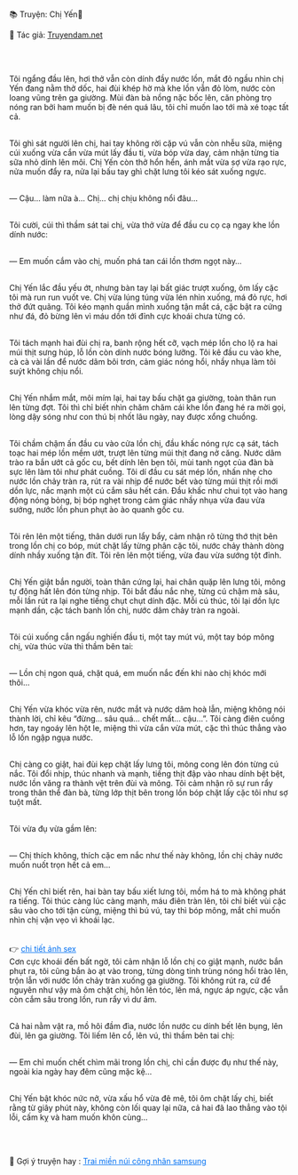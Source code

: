 📚 Truyện: Chị Yến🔞 
<br>
<p>📖 Tác giả: <a href="https://truyendam.net" target="_blank" title="Truyện sex người lớn, truyện 18+ tại Truyendam.net">Truyendam.net</a></p>
<br></br>

Tôi ngẩng đầu lên, hơi thở vẫn còn dính đầy nước lồn, mắt đỏ ngầu nhìn chị Yến đang nằm thở dốc, hai đùi khép hờ mà khe lồn vẫn đỏ lòm, nước còn loang vũng trên ga giường. Mùi đàn bà nồng nặc bốc lên, căn phòng trọ nóng ran bởi ham muốn bị đè nén quá lâu, tôi chỉ muốn lao tới mà xé toạc tất cả.<br></br>

Tôi ghì sát người lên chị, hai tay không rời cặp vú vẫn còn nhễu sữa, miệng cúi xuống vừa cắn vừa mút lấy đầu ti, vừa bóp vừa day, cảm nhận từng tia sữa nhỏ dính lên môi. Chị Yến còn thở hổn hển, ánh mắt vừa sợ vừa rạo rực, nửa muốn đẩy ra, nửa lại bấu tay ghì chặt lưng tôi kéo sát xuống ngực.<br></br>

— Cậu… làm nữa à… Chị… chị chịu không nổi đâu…<br></br>

Tôi cười, cúi thì thầm sát tai chị, vừa thở vừa để đầu cu cọ cạ ngay khe lồn dính nước:<br></br>

— Em muốn cắm vào chị, muốn phá tan cái lồn thơm ngọt này…<br></br>

Chị Yến lắc đầu yếu ớt, nhưng bàn tay lại bất giác trượt xuống, ôm lấy cặc tôi mà run run vuốt ve. Chị vừa lúng túng vừa lén nhìn xuống, má đỏ rực, hơi thở đứt quãng. Tôi kéo mạnh quần mình xuống tận mắt cá, cặc bật ra cứng như đá, đỏ bừng lên vì máu dồn tới đỉnh cực khoái chưa từng có.<br></br>

Tôi tách mạnh hai đùi chị ra, banh rộng hết cỡ, vạch mép lồn cho lộ ra hai múi thịt sưng húp, lỗ lồn còn dính nước bóng lưỡng. Tôi kê đầu cu vào khe, cà cà vài lần để nước dâm bôi trơn, cảm giác nóng hổi, nhầy nhụa làm tôi suýt không chịu nổi.<br></br>

Chị Yến nhắm mắt, môi mím lại, hai tay bấu chặt ga giường, toàn thân run lên từng đợt. Tôi thì chỉ biết nhìn chăm chăm cái khe lồn đang hé ra mời gọi, lòng dậy sóng như con thú bị nhốt lâu ngày, nay được xổng chuồng. <br></br>

Tôi chầm chậm ấn đầu cu vào cửa lồn chị, đầu khấc nóng rực cạ sát, tách toạc hai mép lồn mềm ướt, trượt lên từng múi thịt đang nở căng. Nước dâm trào ra bắn ướt cả gốc cu, bết dính lên bẹn tôi, mùi tanh ngọt của đàn bà sực lên làm tôi như phát cuồng. Tôi dí đầu cu sát mép lồn, nhấn nhẹ cho nước lồn chảy tràn ra, rút ra vài nhịp để nước bết vào từng múi thịt rồi mới dồn lực, nắc mạnh một cú cắm sâu hết cán. Đầu khấc như chui tọt vào hang động nóng bỏng, bị bóp nghẹt trong cảm giác nhầy nhụa vừa đau vừa sướng, nước lồn phun phụt ào ào quanh gốc cu.<br></br>

Tôi rên lên một tiếng, thân dưới run lẩy bẩy, cảm nhận rõ từng thớ thịt bên trong lồn chị co bóp, mút chặt lấy từng phân cặc tôi, nước chảy thành dòng dính nhầy xuống tận đít. Tôi rên lên một tiếng, vừa đau vừa sướng tột đỉnh.<br></br>

Chị Yến giật bắn người, toàn thân cứng lại, hai chân quặp lên lưng tôi, mông tự động hất lên đón từng nhịp. Tôi bắt đầu nắc nhẹ, từng cú chậm mà sâu, mỗi lần rút ra lại nghe tiếng chụt chụt dính đặc. Mỗi cú thúc, tôi lại dồn lực mạnh dần, cặc tách banh lồn chị, nước dâm chảy tràn ra ngoài.<br></br>

Tôi cúi xuống cắn ngấu nghiến đầu ti, một tay mút vú, một tay bóp mông chị, vừa thúc vừa thì thầm bên tai:<br></br>

— Lồn chị ngon quá, chặt quá, em muốn nắc đến khi nào chị khóc mới thôi…<br></br>

Chị Yến vừa khóc vừa rên, nước mắt và nước dâm hoà lẫn, miệng không nói thành lời, chỉ kêu “đừng… sâu quá… chết mất… cậu…”. Tôi càng điên cuồng hơn, tay ngoáy lên hột le, miệng thì vừa cắn vừa mút, cặc thì thúc thẳng vào lỗ lồn ngập ngụa nước.<br></br>

Chị càng co giật, hai đùi kẹp chặt lấy lưng tôi, mông cong lên đón từng cú nắc. Tôi đổi nhịp, thúc nhanh và mạnh, tiếng thịt đập vào nhau dính bệt bệt, nước lồn văng ra thành vệt trên đùi và mông. Tôi cảm nhận rõ sự run rẩy trong thân thể đàn bà, từng lớp thịt bên trong lồn bóp chặt lấy cặc tôi như sợ tuột mất.<br></br>

Tôi vừa đụ vừa gầm lên:<br></br>

— Chị thích không, thích cặc em nắc như thế này không, lồn chị chảy nước muốn nuốt trọn hết cả em…<br></br>

Chị Yến chỉ biết rên, hai bàn tay bấu xiết lưng tôi, mồm há to mà không phát ra tiếng. Tôi thúc càng lúc càng mạnh, máu điên tràn lên, tôi chỉ biết vùi cặc sâu vào cho tới tận cùng, miệng thì bú vú, tay thì bóp mông, mắt chỉ muốn nhìn chị vặn vẹo vì khoái lạc.<br></br>
<br>👉 <a href="https://anhsexviet.info" 
     target="_blank" 
     title="ảnh sex người lớn, ảnh sex 18+ tại anhsexviet.info"
     style="text-decoration: underline; color: #0070f3;">
    chi tiết ảnh sex
  </a>
  </br>
Cơn cực khoái đến bất ngờ, tôi cảm nhận lỗ lồn chị co giật mạnh, nước bắn phụt ra, tôi cũng bắn ào ạt vào trong, từng dòng tinh trùng nóng hổi trào lên, trộn lẫn với nước lồn chảy tràn xuống ga giường. Tôi không rút ra, cứ để nguyên như vậy mà ôm chặt chị, hôn lên tóc, lên má, ngực áp ngực, cặc vẫn còn cắm sâu trong lồn, run rẩy vì dư âm.<br></br>

Cả hai nằm vật ra, mồ hôi đầm đìa, nước lồn nước cu dính bết lên bụng, lên đùi, lên ga giường. Tôi liếm lên cổ, lên vú, thì thầm bên tai chị:<br></br>

— Em chỉ muốn chết chìm mãi trong lồn chị, chỉ cần được đụ như thế này, ngoài kia ngày hay đêm cũng mặc kệ…<br></br>

Chị Yến bật khóc nức nở, vừa xấu hổ vừa đê mê, tôi ôm chặt lấy chị, biết rằng từ giây phút này, không còn lối quay lại nữa, cả hai đã lao thẳng vào tội lỗi, cấm kỵ và ham muốn khôn cùng…
<!-- Sex flagship: chị Yến cưỡi ngựa, dập doggy, vỗ mông, bắn tinh lên bụng, oral sex, sex phòng trọ, cảnh sex cực mạnh, truyện sex 18+, Truyendam.net -->
<br></br>
<p>
  📢 Gợi ý truyện hay : 
  <a href="https://truyendam.net/truyen/trai-mien-nui" 
     target="_blank" 
     title="Truyện sex người lớn, truyện 18+ tại Truyendam.net"
     style="text-decoration: underline; color: #0070f3;"
  >
    Trai miền núi công nhân samsung
  </a>
</p>



